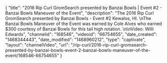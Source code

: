{
    "title": "2016 Rip Curl GromSearch presented by Banzai Bowls | Event #2 - Banzai Bowls Maneuver of the Event",
    "description": "The 2016 Rip Curl GromSearch presented by Banzai Bowls - Event #2 Kewalos, HI. \nThe Banzai Bowls Maneuver of the Event was earned by Cole Alves who earned $300 courtesy of Banzai Bowls for this tail high rotation. \n\nVideo: Willi Edwards",
    "channelid": "168546",
    "videoid": "66754655",
    "date_created": "1468344443",
    "date_modified": "1468960212",
    "type": "captivate",
    "layout": "channelVideo",
    "url": "\/rip-curl\/2016-rip-curl-gromsearch-presented-by-banzai-bowls-event-2-banzai-bowls-maneuver-of-the-event\/168546-66754655"
}